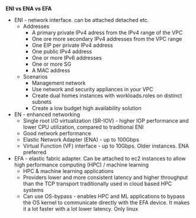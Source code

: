 **ENI vs ENA vs EFA**

- ENI - network interface. can be attached detached etc.
    - Addresses
        - A primary private IPv4 adress from the IPv4 range of the VPC
        - One ore more secondary IPv4 addresses from the VPC range
        - One EIP per private IPv4 address
        - One public IPv4 address
        - One or more IPv6 addresses
        - One or more SG
        - A MAC address
    - Scenarios
        - Management network
        - Use network and security appliances in your VPC
        - Create dual homes instances with workloads.roles on distinct subnets
        - Create a low budget high availability solution
- EN - enhanced networking
    - Single root I/O virtualization (SR-IOV) - higher IOP performance and lower CPU utilization, compared to traditional ENI
    - Good network performance
    - Elastic Network Adapter (ENA) - up to 100Gbps
    - Virtual Function (VF) interface - up to 10Gbps. Older instances. ENA preferred
- EFA - elastic fabric adapter. Can be attached to ec2 instances to allow high performance computing (HPC) / machine learning
    - HPC & machine learning applications
    - Providers lower and more consistent latency and higher throughput than the TCP transport traditionally used in cloud based HPC systems
    - Can use OS-bypass - enables HPC and ML applications to bypass the OS kernel to communicate directly with the EFA device. It makes it a lot faster with a lot lower latency. Only linux
